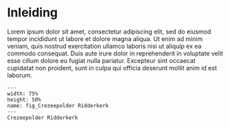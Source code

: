 # Inleiding

Lorem ipsum dolor sit amet, consectetur adipiscing elit, sed do eiusmod tempor incididunt ut labore et dolore magna aliqua. Ut enim ad minim veniam, quis nostrud exercitation ullamco laboris nisi ut aliquip ex ea commodo consequat. Duis aute irure dolor in reprehenderit in voluptate velit esse cillum dolore eu fugiat nulla pariatur. Excepteur sint occaecat cupidatat non proident, sunt in culpa qui officia deserunt mollit anim id est laborum.

``` {figure} /figures/FotoCrezeepolder.JPG
---
width: 75%
height: 50%
name: fig_Crezeepolder Ridderkerk
---
Crezeepolder Ridderkerk
``` 
